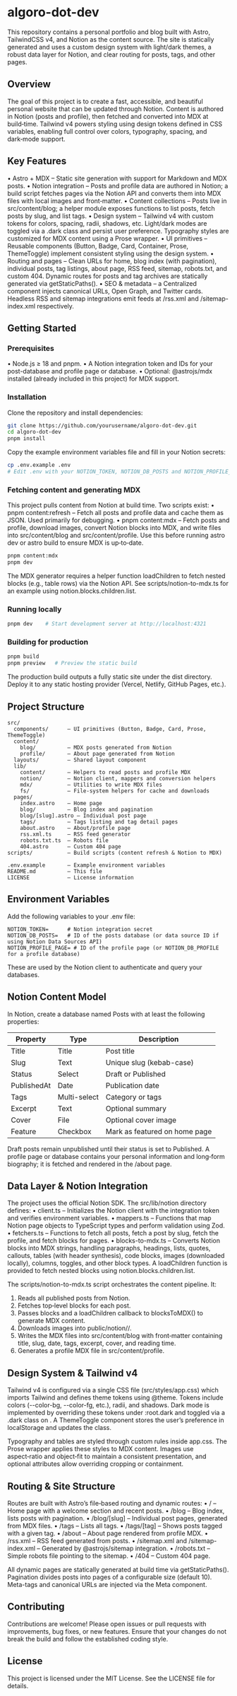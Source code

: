 # algoro-dot-dev

This repository contains a personal portfolio and blog built with Astro, TailwindCSS v4, and Notion as the content source.
The site is statically generated and uses a custom design system with light/dark themes, a robust data layer for Notion, and clear routing for posts, tags, and other pages.

## Overview

The goal of this project is to create a fast, accessible, and beautiful personal website that can be updated through Notion.
Content is authored in Notion (posts and profile), then fetched and converted into MDX at build‑time. Tailwind v4 powers styling using design tokens defined in CSS variables, enabling full control over colors, typography, spacing, and dark‑mode support.

## Key Features

• Astro + MDX – Static site generation with support for Markdown and MDX posts.
• Notion integration – Posts and profile data are authored in Notion; a build script fetches pages via the Notion API and converts them into MDX files with local images and front‑matter.
• Content collections – Posts live in src/content/blog; a helper module exposes functions to list posts, fetch posts by slug, and list tags.
• Design system – Tailwind v4 with custom tokens for colors, spacing, radii, shadows, etc. Light/dark modes are toggled via a .dark class and persist user preference. Typography styles are customized for MDX content using a Prose wrapper.
• UI primitives – Reusable components (Button, Badge, Card, Container, Prose, ThemeToggle) implement consistent styling using the design system.
• Routing and pages – Clean URLs for home, blog index (with pagination), individual posts, tag listings, about page, RSS feed, sitemap, robots.txt, and custom 404. Dynamic routes for posts and tag archives are statically generated via getStaticPaths().
• SEO & metadata – a Centralized <Meta> component injects canonical URLs, Open Graph, and Twitter cards. Headless RSS and sitemap integrations emit feeds at /rss.xml and /sitemap-index.xml respectively.

## Getting Started

### Prerequisites

• Node.js ≥ 18 and pnpm.
• A Notion integration token and IDs for your post-database and profile page or database.
• Optional: @astrojs/mdx installed (already included in this project) for MDX support.

### Installation

Clone the repository and install dependencies:

```bash
git clone https://github.com/yourusername/algoro-dot-dev.git
cd algoro-dot-dev
pnpm install
```

Copy the example environment variables file and fill in your Notion secrets:

```bash
cp .env.example .env
# Edit .env with your NOTION_TOKEN, NOTION_DB_POSTS and NOTION_PROFILE_PAGE (or NOTION_DB_PROFILE)
```

### Fetching content and generating MDX

This project pulls content from Notion at build time. Two scripts exist:
• pnpm content:refresh – Fetch all posts and profile data and cache them as JSON. Used primarily for debugging.
• pnpm content:mdx – Fetch posts and profile, download images, convert Notion blocks into MDX, and write files into src/content/blog and src/content/profile. Use this before running astro dev or astro build to ensure MDX is up‑to‑date.

```bash
pnpm content:mdx
pnpm dev
```

The MDX generator requires a helper function loadChildren to fetch nested blocks (e.g., table rows) via the Notion API. See scripts/notion-to-mdx.ts for an example using notion.blocks.children.list.

### Running locally

```bash
pnpm dev    # Start development server at http://localhost:4321
```

### Building for production

```bash
pnpm build
pnpm preview   # Preview the static build
```

The production build outputs a fully static site under the dist directory. Deploy it to any static hosting provider (Vercel, Netlify, GitHub Pages, etc.).

## Project Structure

```
src/
  components/      – UI primitives (Button, Badge, Card, Prose, ThemeToggle)
  content/
    blog/          – MDX posts generated from Notion
    profile/       – About page generated from Notion
  layouts/         – Shared layout component
  lib/
    content/       – Helpers to read posts and profile MDX
    notion/        – Notion client, mappers and conversion helpers
    mdx/           – Utilities to write MDX files
    fs/            – File-system helpers for cache and downloads
  pages/
    index.astro    – Home page
    blog/          – Blog index and pagination
    blog/[slug].astro – Individual post page
    tags/          – Tags listing and tag detail pages
    about.astro    – About/profile page
    rss.xml.ts     – RSS feed generator
    robots.txt.ts  – Robots file
    404.astro      – Custom 404 page
scripts/           – Build scripts (content refresh & Notion to MDX)

.env.example       – Example environment variables
README.md          – This file
LICENSE            – License information
```

## Environment Variables

Add the following variables to your .env file:

```
NOTION_TOKEN=      # Notion integration secret
NOTION_DB_POSTS=   # ID of the posts database (or data source ID if using Notion Data Sources API)
NOTION_PROFILE_PAGE= # ID of the profile page (or NOTION_DB_PROFILE for a profile database)
```

These are used by the Notion client to authenticate and query your databases.

## Notion Content Model

In Notion, create a database named Posts with at least the following properties:

| Property    | Type         | Description                   |
| ----------- | ------------ | ----------------------------- |
| Title       | Title        | Post title                    |
| Slug        | Text         | Unique slug (kebab-case)      |
| Status      | Select       | Draft or Published            |
| PublishedAt | Date         | Publication date              |
| Tags        | Multi-select | Category or tags              |
| Excerpt     | Text         | Optional summary              |
| Cover       | File         | Optional cover image          |
| Feature     | Checkbox     | Mark as featured on home page |

Draft posts remain unpublished until their status is set to Published. A profile page or database contains your personal information and long‑form biography; it is fetched and rendered in the /about page.

## Data Layer & Notion Integration

The project uses the official Notion SDK. The src/lib/notion directory defines:
• client.ts – Initializes the Notion client with the integration token and verifies environment variables.
• mappers.ts – Functions that map Notion page objects to TypeScript types and perform validation using Zod.
• fetchers.ts – Functions to fetch all posts, fetch a post by slug, fetch the profile, and fetch blocks for pages.
• blocks-to-mdx.ts – Converts Notion blocks into MDX strings, handling paragraphs, headings, lists, quotes, callouts, tables (with header synthesis), code blocks, images (downloaded locally), columns, toggles, and other block types. A loadChildren function is provided to fetch nested blocks using notion.blocks.children.list.

The scripts/notion-to-mdx.ts script orchestrates the content pipeline. It:

1. Reads all published posts from Notion.
2. Fetches top‑level blocks for each post.
3. Passes blocks and a loadChildren callback to blocksToMDX() to generate MDX content.
4. Downloads images into public/notion/<pageId>/.
5. Writes the MDX files into src/content/blog with front‑matter containing title, slug, date, tags, excerpt, cover, and reading time.
6. Generates a profile MDX file in src/content/profile.

## Design System & Tailwind v4

Tailwind v4 is configured via a single CSS file (src/styles/app.css) which imports Tailwind and defines theme tokens using @theme. Tokens include colors (--color-bg, --color-fg, etc.), radii, and shadows. Dark mode is implemented by overriding these tokens under :root.dark and toggled via a .dark class on <html>. A ThemeToggle component stores the user’s preference in localStorage and updates the class.

Typography and tables are styled through custom rules inside app.css. The Prose wrapper applies these styles to MDX content. Images use aspect‑ratio and object‑fit to maintain a consistent presentation, and optional attributes allow overriding cropping or containment.

## Routing & Site Structure

Routes are built with Astro’s file‑based routing and dynamic routes:
• / – Home page with a welcome section and recent posts.
• /blog – Blog index, lists posts with pagination.
• /blog/[slug] – Individual post pages, generated from MDX files.
• /tags – Lists all tags.
• /tags/[tag] – Shows posts tagged with a given tag.
• /about – About page rendered from profile MDX.
• /rss.xml – RSS feed generated from posts.
• /sitemap.xml and /sitemap-index.xml – Generated by @astrojs/sitemap integration.
• /robots.txt – Simple robots file pointing to the sitemap.
• /404 – Custom 404 page.

All dynamic pages are statically generated at build time via getStaticPaths(). Pagination divides posts into pages of a configurable size (default 10). Meta-tags and canonical URLs are injected via the Meta component.

## Contributing

Contributions are welcome! Please open issues or pull requests with improvements, bug fixes, or new features. Ensure that your changes do not break the build and follow the established coding style.

## License

This project is licensed under the MIT License. See the LICENSE file for details.
